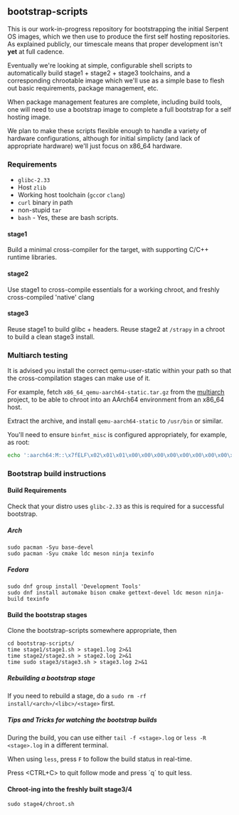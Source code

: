 ## bootstrap-scripts

This is our work-in-progress repository for bootstrapping the initial Serpent OS images,
which we then use to produce the first self hosting repositories. As explained publicly,
our timescale means that proper development isn't **yet** at full cadence.

Eventually we're looking at simple, configurable shell scripts to automatically build
stage1 + stage2 + stage3 toolchains, and a corresponding chrootable image which
we'll use as a simple base to flesh out basic requirements, package management, etc.

When package management features are complete, including build tools, one will need to
use a bootstrap image to complete a full bootstrap for a self hosting image.

We plan to make these scripts flexible enough to handle a variety of hardware configurations,
although for initial simplicty (and lack of appropriate hardware) we'll just focus on
x86_64 hardware.

### Requirements

 - `glibc-2.33`
 - Host `zlib`
 - Working host toolchain (`gcc`or `clang`)
 - `curl`  binary in path
 - non-stupid `tar`
 - `bash` - Yes, these are bash scripts.


#### stage1

Build a minimal cross-compiler for the target, with supporting C/C++ runtime libraries.

#### stage2

Use stage1 to cross-compile essentials for a working chroot, and freshly cross-compiled 'native' clang

#### stage3

Reuse stage1 to build glibc + headers.
Reuse stage2 at `/strapy` in a chroot to build a clean stage3 install.

### Multiarch testing

It is advised you install the correct qemu-user-static within your path so that the cross-compilation
stages can make use of it.

For example, fetch `x86_64_qemu-aarch64-static.tar.gz` from the [multiarch](https://github.com/multiarch/qemu-user-static/releases) project,
to be able to chroot into an AArch64 environment from an x86_64 host.

Extract the archive, and install `qemu-aarch64-static` to `/usr/bin` or similar.

You'll need to ensure `binfmt_misc` is configured appropriately, for example, as root:

```bash
echo ':aarch64:M::\x7fELF\x02\x01\x01\x00\x00\x00\x00\x00\x00\x00\x00\x00\x02\x00\xb7:\xff\xff\xff\xff\xff\xff\xff\xff\xff\xff\xff\xff\xff\xff\xff\xff\xfe\xff\xff:/usr/bin/qemu-aarch64-static:' > /proc/sys/fs/binfmt_misc/register
```

### Bootstrap build instructions

#### Build Requirements

Check that your distro uses `glibc-2.33` as this is required for a successful bootstrap.

##### Arch

```
sudo pacman -Syu base-devel
sudo pacman -Syu cmake ldc meson ninja texinfo
```

##### Fedora

```
sudo dnf group install 'Development Tools'
sudo dnf install automake bison cmake gettext-devel ldc meson ninja-build texinfo
```

#### Build the bootstrap stages

Clone the bootstrap-scripts somewhere appropriate, then

```
cd bootstrap-scripts/
time stage1/stage1.sh > stage1.log 2>&1
time stage2/stage2.sh > stage2.log 2>&1
time sudo stage3/stage3.sh > stage3.log 2>&1
```

##### Rebuilding a bootstrap stage

If you need to rebuild a stage, do a `sudo rm -rf install/<arch>/<libc>/<stage>` first.

##### Tips and Tricks for watching the bootstrap builds

During the build, you can use either `tail -f <stage>.log` or `less -R <stage>.log` in a different terminal.

When using `less`, press `F` to follow the build status in real-time.

Press <CTRL+C> to quit follow mode and press ´q´ to quit less.

#### Chroot-ing into the freshly built stage3/4

`sudo stage4/chroot.sh`
